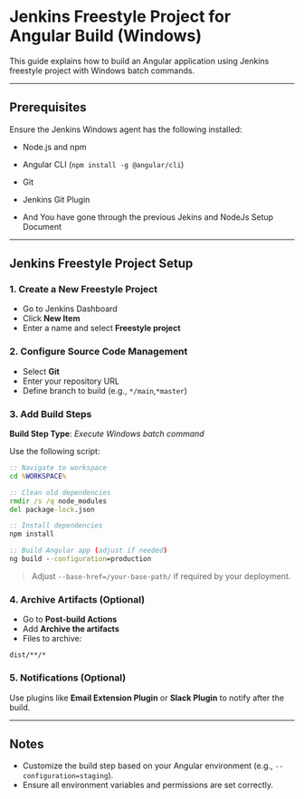 
# Jenkins Freestyle Project for Angular Build (Windows)

This guide explains how to build an Angular application using Jenkins freestyle project with Windows batch commands.

---

## Prerequisites

Ensure the Jenkins Windows agent has the following installed:

- Node.js and npm
- Angular CLI (`npm install -g @angular/cli`)
- Git
- Jenkins Git Plugin

- And You have gone through the previous Jekins and NodeJs Setup Document

---

## Jenkins Freestyle Project Setup

### 1. Create a New Freestyle Project

- Go to Jenkins Dashboard
- Click **New Item**
- Enter a name and select **Freestyle project**

### 2. Configure Source Code Management

- Select **Git**
- Enter your repository URL
- Define branch to build (e.g., `*/main`,`*master`)

### 3. Add Build Steps

**Build Step Type**: *Execute Windows batch command*

Use the following script:

```bat
:: Navigate to workspace
cd %WORKSPACE%

:: Clean old dependencies
rmdir /s /q node_modules
del package-lock.json

:: Install dependencies
npm install

:: Build Angular app (adjust if needed)
ng build --configuration=production
```

> Adjust `--base-href=/your-base-path/` if required by your deployment.

### 4. Archive Artifacts (Optional)

- Go to **Post-build Actions**
- Add **Archive the artifacts**
- Files to archive:

```
dist/**/* 
```

### 5. Notifications (Optional)

Use plugins like **Email Extension Plugin** or **Slack Plugin** to notify after the build.

---

## Notes

- Customize the build step based on your Angular environment (e.g., `--configuration=staging`).
- Ensure all environment variables and permissions are set correctly.
